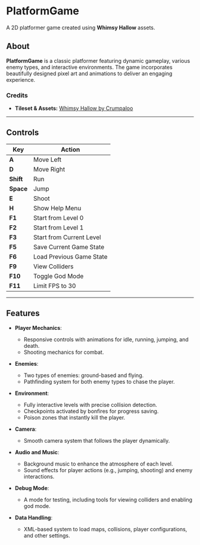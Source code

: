 # PlatformGame

A 2D platformer game created using **Whimsy Hallow** assets.

## About

**PlatformGame** is a classic platformer featuring dynamic gameplay, various enemy types, and interactive environments. The game incorporates beautifully designed pixel art and animations to deliver an engaging experience.

### Credits
- **Tileset & Assets:** [Whimsy Hallow by Crumpaloo](https://crumpaloo.itch.io/whimsy-hallow)

---

## Controls

| Key       | Action                              |
|-----------|-------------------------------------|
| **A**     | Move Left                           |
| **D**     | Move Right                          |
| **Shift** | Run                                 |
| **Space** | Jump                                |
| **E**     | Shoot                               |
| **H**     | Show Help Menu                     |
| **F1**    | Start from Level 0                 |
| **F2**    | Start from Level 1                 |
| **F3**    | Start from Current Level           |
| **F5**    | Save Current Game State            |
| **F6**    | Load Previous Game State           |
| **F9**    | View Colliders                     |
| **F10**   | Toggle God Mode                    |
| **F11**   | Limit FPS to 30                    |

---

## Features

- **Player Mechanics**:  
  - Responsive controls with animations for idle, running, jumping, and death.
  - Shooting mechanics for combat.

- **Enemies**:  
  - Two types of enemies: ground-based and flying.  
  - Pathfinding system for both enemy types to chase the player.

- **Environment**:  
  - Fully interactive levels with precise collision detection.
  - Checkpoints activated by bonfires for progress saving.
  - Poison zones that instantly kill the player.

- **Camera**:  
  - Smooth camera system that follows the player dynamically.

- **Audio and Music**:  
  - Background music to enhance the atmosphere of each level.  
  - Sound effects for player actions (e.g., jumping, shooting) and enemy interactions.

- **Debug Mode**:  
  - A mode for testing, including tools for viewing colliders and enabling god mode.

- **Data Handling**:  
  - XML-based system to load maps, collisions, player configurations, and other settings.

